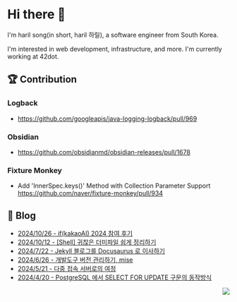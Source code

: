 

# Hi there 👋

I'm haril song(in short, haril 하릴), a software engineer from South Korea.

I'm interested in web development, infrastructure, and more.
I'm currently working at 42dot.

## 🏆 Contribution

### Logback

- https://github.com/googleapis/java-logging-logback/pull/969

### Obsidian

- https://github.com/obsidianmd/obsidian-releases/pull/1678

### Fixture Monkey

- Add 'InnerSpec.keys()' Method with Collection Parameter Support https://github.com/naver/fixture-monkey/pull/934

## 📄 Blog <br>
- [2024/10/26 - if(kakaoAI) 2024 참여 후기](https://haril.dev/blog/2024/10/26/if-kakaoai-2024-report) <br>
- [2024/10/12 - [Shell] 귀찮은 더미파일 쉽게 정리하기](https://haril.dev/blog/2024/10/11/Easy-organizing-of-annoying-dummy-files) <br>
- [2024/7/22 - Jekyll 블로그를 Docusaurus 로 이사하기](https://haril.dev/blog/2024/07/22/Blog-Migration-to-Docusaurus-from-Jekyll) <br>
- [2024/6/26 - 개발도구 버전 관리하기, mise](https://haril.dev/blog/2024/06/27/Easy-devtools-version-management-mise) <br>
- [2024/5/21 - 다중 접속 서버로의 여정](https://haril.dev/blog/2024/05/21/Journey-to-a-multi-connect-server) <br>
- [2024/4/20 - PostgreSQL 에서 SELECT FOR UPDATE 구문의 동작방식](https://haril.dev/blog/2024/04/20/select-for-update-in-PostgreSQL) <br>

<!-- 조회수 -->
<p align="right">
  <a href="https://hits.seeyoufarm.com"><img src="https://hits.seeyoufarm.com/api/count/incr/badge.svg?url=https%3A%2F%2Fgithub.com%2Fsongkg7&count_bg=%238D7BF5&title_bg=%23252323&icon=github.svg&icon_color=%23FFFDFD&title=hits&edge_flat=false"/></a>
</p>
